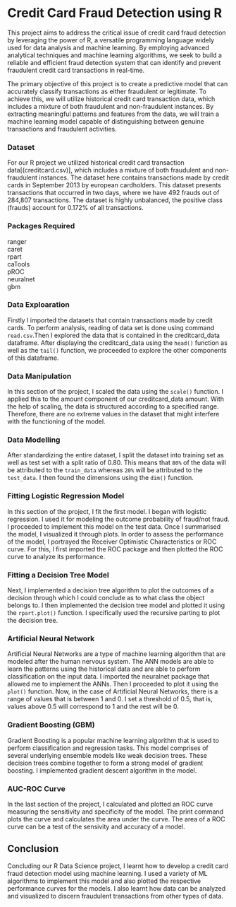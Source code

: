 # Credit Card Fraud Detection using R
This project aims to address the critical issue of credit card fraud detection by leveraging the power of R, a versatile programming language widely used for data analysis and machine learning. By employing advanced analytical techniques and machine learning algorithms, we seek to build a reliable and efficient fraud detection system that can identify and prevent fraudulent credit card transactions in real-time.

The primary objective of this project is to create a predictive model that can accurately classify transactions as either fraudulent or legitimate. To achieve this, we will utilize historical credit card transaction data, which includes a mixture of both fraudulent and non-fraudulent instances. By extracting meaningful patterns and features from the data, we will train a machine learning model capable of distinguishing between genuine transactions and fraudulent activities.
### Dataset
For our R project we utilized historical credit card transaction data[(creditcard.csv)], which includes a mixture of both fraudulent and non-fraudulent instances.
The dataset here contains transactions made by credit cards in September 2013 by european cardholders. This dataset presents transactions that occurred in two days, where we have 492 frauds out of 284,807 transactions. The dataset is highly unbalanced, the positive class (frauds) account for 0.172% of all transactions.
### Packages Required
ranger<br/>
caret<br/>
rpart<br/>
caTools<br/>
pROC<br/>
neuralnet<br/>
gbm<br/>
### Data Exploaration
Firstly I imported the datasets that contain transactions made by credit cards. To perform analysis, reading of data set is done using command ```read.csv```.Then I explored the data that is contained in the creditcard_data dataframe. After displaying the creditcard_data using the ```head()``` function as well as the ```tail()``` function, we proceeded to explore the other components of this dataframe.
### Data Manipulation
In this section of the project, I scaled the data using the ```scale()``` function. I applied this to the amount component of our creditcard_data amount. With the help of scaling, the data is structured according to a specified range. Therefore, there are no extreme values in the dataset that might interfere with the functioning of the model.
### Data Modelling
After standardizing the entire dataset, I split the dataset into training set as well as test set with a split ratio of 0.80. This means that ```80%``` of the data will be attributed to the ```train_data``` whereas ```20%``` will be attributed to the ```test_data```. I then found the dimensions using the ```dim()``` function.
### Fitting Logistic Regression Model
In this section of the project, I fit the first model. I began with logistic regression. I used it for modeling the outcome probability of fraud/not fraud. I proceeded to implement this model on the test data. Once I summarised the model, I visualized it through plots. In order to assess the performance of the model, I portrayed the Receiver Optimistic Characteristics or ROC curve. For this, I first imported the ROC package and then plotted the ROC curve to analyze its performance.
### Fitting a Decision Tree Model
Next, I implemented a decision tree algorithm to plot the outcomes of a decision through which I could conclude as to what class the object belongs to. I then implemented the decision tree model and plotted it using the ```rpart.plot()``` function. I specifically used the recursive parting to plot the decision tree.
### Artificial Neural Network
Artificial Neural Networks are a type of machine learning algorithm that are modeled after the human nervous system. The ANN models are able to learn the patterns using the historical data and are able to perform classification on the input data. I imported the neuralnet package that allowed me to implement the ANNs. Then I proceeded to plot it using the ```plot()``` function. Now, in the case of Artificial Neural Networks, there is a range of values that is between 1 and 0. I set a threshold of 0.5, that is, values above 0.5 will correspond to 1 and the rest will be 0.
### Gradient Boosting (GBM)
Gradient Boosting is a popular machine learning algorithm that is used to perform classification and regression tasks. This model comprises of several underlying ensemble models like weak decision trees. These decision trees combine together to form a strong model of gradient boosting. I implemented gradient descent algorithm in the model.
### AUC-ROC Curve
In the last section of the project, I calculated and plotted an ROC curve measuring the sensitivity and specificity of the model. The print command plots the curve and calculates the area under the curve. The area of a ROC curve can be a test of the sensivity and accuracy of a model.
## Conclusion
Concluding our R Data Science project, I learnt how to develop a credit card fraud detection model using machine learning. I used a variety of ML algorithms to implement this model and also plotted the respective performance curves for the models. I also learnt how data can be analyzed and visualized to discern fraudulent transactions from other types of data.

